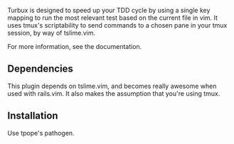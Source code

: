 Turbux is designed to speed up your TDD cycle by using a single key
mapping to run the most relevant test based on the current file in vim.
It uses tmux's scriptability to send commands to a chosen pane in your
tmux session, by way of tslime.vim.

For more information, see the documentation.


Dependencies
------------

This plugin depends on tslime.vim, and becomes really awesome when used
with rails.vim. It also makes the assumption that you're using tmux.


Installation
------------

Use tpope's pathogen.

